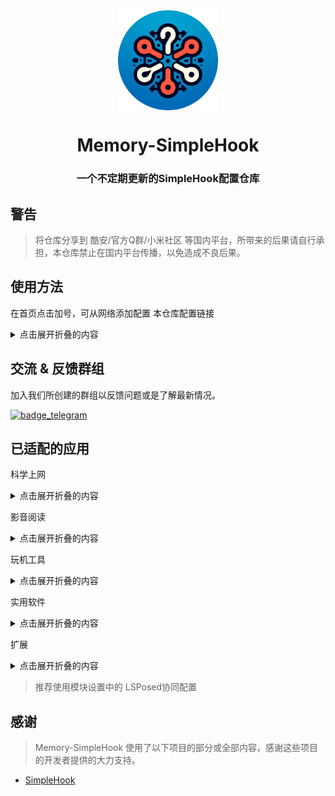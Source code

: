 <div align="center">

<img width="" src="/imgs/icon.png" width=160 height=160 align="center">

# Memory-SimpleHook

### 一个不定期更新的SimpleHook配置仓库

</div>

## 警告
> 将仓库分享到 酷安/官方Q群/小米社区 等国内平台，所带来的后果请自行承担，本仓库禁止在国内平台传播，以免造成不良后果。

## 使用方法

在首页点击加号，可从网络添加配置
本仓库配置链接

<details>
<summary>点击展开折叠的内容</summary>

总
```
https://raw.githubusercontent.com/Memory2314/Memory-SimpleHook/main/config.json
```

科学上网
```
https://raw.githubusercontent.com/Memory2314/Memory-SimpleHook/main/科学上网.json
```

影音阅读
```
https://raw.githubusercontent.com/Memory2314/Memory-SimpleHook/main/影音阅读.json
```

玩机工具
```
https://raw.githubusercontent.com/Memory2314/Memory-SimpleHook/main/玩机工具.json
```

实用软件
```
https://raw.githubusercontent.com/Memory2314/Memory-SimpleHook/main/实用软件.json
```

扩展
```
https://raw.githubusercontent.com/Memory2314/Memory-SimpleHook/main/扩展.json
```

</details>

## 交流 & 反馈群组

加入我们所创建的群组以反馈问题或是了解最新情况。

[![badge_telegram]][telegram_url]

## 已适配的应用

科学上网
<details>
<summary>点击展开折叠的内容</summary>

| 应用名称          | 描述                   |
|------------------|---------------------------|
| Infinity          | 解锁订阅                 |
| 小胖VPN         | 解锁会员线路             |
| 快连 VPN        | 随机id,切换线路,铂金会员.  |
| SpaceVPN       | 解锁会员，去更新          |

</details>

影音阅读
<details>
<summary>点击展开折叠的内容</summary>

| 应用名称                | 描述           |
|------------------------|----------------------|
| Oto Music              | 解锁Oto Music+ |
| Retro Music            | 解锁高级版       |
| 七猫免费小说              | 解锁VIP       |
| 番茄免费小说              | 解锁会员      |
| bilibili                    | 解锁会员画质   |
| 酷狗概念版                | 去更新         |

</details>

玩机工具
<details>
<summary>点击展开折叠的内容</summary>

| 应用名称         | 描述               |
|-----------------|-----------------------|
| SD Maid SE       | 解锁高级版        |
| GLTools          | 解锁Premium       |
| SD Maid          | 解锁高级版        |
| 小黑屋            | 解锁高级版        |
| 甲壳虫ADB助手       | 解锁高级版     |
| 存储空间隔离        | 解锁订阅        |
| 一叶孤舟 2         | 解锁会员         |
| Thanox         | 解锁高级版 5.0.3-prc |
| 开发助手        | 解锁专业版          |
| AccuBattery    | 解锁AccuBattery Pro |
| 通知滤盒       | 解锁高级版           |
| HookUI        | 解锁捐赠VIP无限制版  |
| Battery Guru    | 解锁订阅            |

</details>

实用软件
<details>
<summary>点击展开折叠的内容</summary>

| 应用名称         | 描述               |
|-----------------|--------------------|
| 屏幕翻译           | 解锁订阅           |
| Via              | 解除“该站点不支持嗅探”限制 |
| 小猿搜题           | 解锁会员           |
| 歌词适配           | 去更新             |
| 钱迹              | 解锁终身会员       |
| Magir            | 解锁Pro版          |
| 一叶微件           | 解锁会员           |
| 一叶日历           | 解锁会员           |
| Niagara Launcher | 解锁Niagara Launcher Pro |
| 快乐下载           | 解锁永久会员       |
| 译站              | 解锁订阅           |
| 醒图              | 解锁会员           |
| 小X分身           | 无限制            |
| 一木记账          | 解锁永久会员      |
| 幕布              | 解锁会员          |

</details>

扩展
<details>
<summary>点击展开折叠的内容</summary>

| 应用名称         | 描述               |
|-----------------|--------------------|
| 智能助理            | 破解小部件         |
| 电量和性能          | 解决MIUI夜间自动清后台 |
| 王者荣耀            | 伪装机型开启极高(120帧)帧率 |
|微信                 | 解除语音/视频通话播放视频/语音限制 |

</details>

> 推荐使用模块设置中的 LSPosed协同配置

## 感谢

> Memory-SimpleHook 使用了以下项目的部分或全部内容，感谢这些项目的开发者提供的大力支持。

- [SimpleHook](https://github.com/littleWhiteDuck/SimpleHook)

[telegram_url]: https://t.me/Memory_SimpleHook

[badge_telegram]: https://img.shields.io/badge/Follow-Telegram-blue.svg?logo=telegram